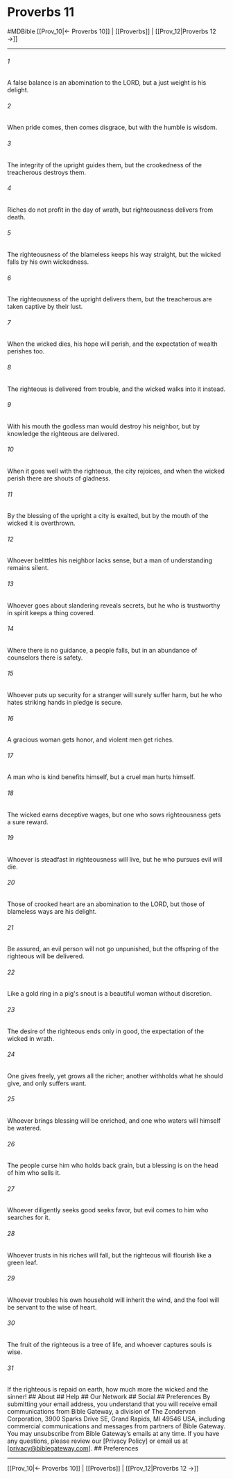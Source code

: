 # Proverbs 11
#MDBible
[[Prov_10|← Proverbs 10]] | [[Proverbs]] | [[Prov_12|Proverbs 12 →]]

***






###### 1 


A false balance is an abomination to the LORD, but a just weight is his delight. 





###### 2 


When pride comes, then comes disgrace, but with the humble is wisdom. 





###### 3 


The integrity of the upright guides them, but the crookedness of the treacherous destroys them. 





###### 4 


Riches do not profit in the day of wrath, but righteousness delivers from death. 





###### 5 


The righteousness of the blameless keeps his way straight, but the wicked falls by his own wickedness. 





###### 6 


The righteousness of the upright delivers them, but the treacherous are taken captive by their lust. 





###### 7 


When the wicked dies, his hope will perish, and the expectation of wealth perishes too. 





###### 8 


The righteous is delivered from trouble, and the wicked walks into it instead. 





###### 9 


With his mouth the godless man would destroy his neighbor, but by knowledge the righteous are delivered. 





###### 10 


When it goes well with the righteous, the city rejoices, and when the wicked perish there are shouts of gladness. 





###### 11 


By the blessing of the upright a city is exalted, but by the mouth of the wicked it is overthrown. 





###### 12 


Whoever belittles his neighbor lacks sense, but a man of understanding remains silent. 





###### 13 


Whoever goes about slandering reveals secrets, but he who is trustworthy in spirit keeps a thing covered. 





###### 14 


Where there is no guidance, a people falls, but in an abundance of counselors there is safety. 





###### 15 


Whoever puts up security for a stranger will surely suffer harm, but he who hates striking hands in pledge is secure. 





###### 16 


A gracious woman gets honor, and violent men get riches. 





###### 17 


A man who is kind benefits himself, but a cruel man hurts himself. 





###### 18 


The wicked earns deceptive wages, but one who sows righteousness gets a sure reward. 





###### 19 


Whoever is steadfast in righteousness will live, but he who pursues evil will die. 





###### 20 


Those of crooked heart are an abomination to the LORD, but those of blameless ways are his delight. 





###### 21 


Be assured, an evil person will not go unpunished, but the offspring of the righteous will be delivered. 





###### 22 


Like a gold ring in a pig's snout is a beautiful woman without discretion. 





###### 23 


The desire of the righteous ends only in good, the expectation of the wicked in wrath. 





###### 24 


One gives freely, yet grows all the richer; another withholds what he should give, and only suffers want. 





###### 25 


Whoever brings blessing will be enriched, and one who waters will himself be watered. 





###### 26 


The people curse him who holds back grain, but a blessing is on the head of him who sells it. 





###### 27 


Whoever diligently seeks good seeks favor, but evil comes to him who searches for it. 





###### 28 


Whoever trusts in his riches will fall, but the righteous will flourish like a green leaf. 





###### 29 


Whoever troubles his own household will inherit the wind, and the fool will be servant to the wise of heart. 





###### 30 


The fruit of the righteous is a tree of life, and whoever captures souls is wise. 





###### 31 


If the righteous is repaid on earth, how much more the wicked and the sinner! ## About ## Help ## Our Network ## Social ## Preferences By submitting your email address, you understand that you will receive email communications from Bible Gateway, a division of The Zondervan Corporation, 3900 Sparks Drive SE, Grand Rapids, MI 49546 USA, including commercial communications and messages from partners of Bible Gateway. You may unsubscribe from Bible Gateway&rsquo;s emails at any time. If you have any questions, please review our [Privacy Policy] or email us at [privacy@biblegateway.com]. ## Preferences

***

[[Prov_10|← Proverbs 10]] | [[Proverbs]] | [[Prov_12|Proverbs 12 →]]
